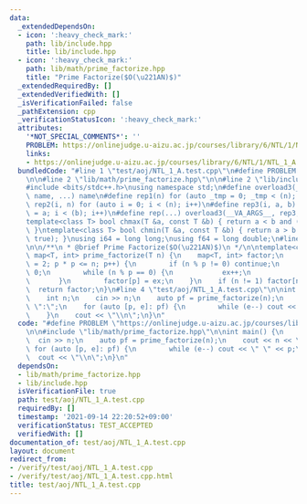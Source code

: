 ```yaml
---
data:
  _extendedDependsOn:
  - icon: ':heavy_check_mark:'
    path: lib/include.hpp
    title: lib/include.hpp
  - icon: ':heavy_check_mark:'
    path: lib/math/prime_factorize.hpp
    title: "Prime Factorize($O(\u221AN)$)"
  _extendedRequiredBy: []
  _extendedVerifiedWith: []
  _isVerificationFailed: false
  _pathExtension: cpp
  _verificationStatusIcon: ':heavy_check_mark:'
  attributes:
    '*NOT_SPECIAL_COMMENTS*': ''
    PROBLEM: https://onlinejudge.u-aizu.ac.jp/courses/library/6/NTL/1/NTL_1_A
    links:
    - https://onlinejudge.u-aizu.ac.jp/courses/library/6/NTL/1/NTL_1_A
  bundledCode: "#line 1 \"test/aoj/NTL_1_A.test.cpp\"\n#define PROBLEM \"https://onlinejudge.u-aizu.ac.jp/courses/library/6/NTL/1/NTL_1_A\"\
    \n\n#line 2 \"lib/math/prime_factorize.hpp\"\n\n#line 2 \"lib/include.hpp\"\n\n\
    #include <bits/stdc++.h>\nusing namespace std;\n#define overload3(_1, _2, _3,\
    \ name, ...) name\n#define rep1(n) for (auto _tmp = 0; _tmp < (n); _tmp++)\n#define\
    \ rep2(i, n) for (auto i = 0; i < (n); i++)\n#define rep3(i, a, b) for (auto i\
    \ = a; i < (b); i++)\n#define rep(...) overload3(__VA_ARGS__, rep3, rep2, rep1)(__VA_ARGS__)\n\
    template<class T> bool chmax(T &a, const T &b) { return a < b and (a = b, true);\
    \ }\ntemplate<class T> bool chmin(T &a, const T &b) { return a > b and (a = b,\
    \ true); }\nusing i64 = long long;\nusing f64 = long double;\n#line 4 \"lib/math/prime_factorize.hpp\"\
    \n\n/**\n * @brief Prime Factorize($O(\u221AN)$)\n */\n\ntemplate<class T = i64>\
    \ map<T, int> prime_factorize(T n) {\n    map<T, int> factor;\n    for (auto p\
    \ = 2; p * p <= n; p++) {\n        if (n % p != 0) continue;\n        int ex =\
    \ 0;\n        while (n % p == 0) {\n            ex++;\n            n /= p;\n \
    \       }\n        factor[p] = ex;\n    }\n    if (n != 1) factor[n] = 1;\n  \
    \  return factor;\n}\n#line 4 \"test/aoj/NTL_1_A.test.cpp\"\n\nint main() {\n\
    \    int n;\n    cin >> n;\n    auto pf = prime_factorize(n);\n    cout << n <<\
    \ \":\";\n    for (auto [p, e]: pf) {\n        while (e--) cout << \" \" << p;\n\
    \    }\n    cout << \"\\n\";\n}\n"
  code: "#define PROBLEM \"https://onlinejudge.u-aizu.ac.jp/courses/library/6/NTL/1/NTL_1_A\"\
    \n\n#include \"lib/math/prime_factorize.hpp\"\n\nint main() {\n    int n;\n  \
    \  cin >> n;\n    auto pf = prime_factorize(n);\n    cout << n << \":\";\n   \
    \ for (auto [p, e]: pf) {\n        while (e--) cout << \" \" << p;\n    }\n  \
    \  cout << \"\\n\";\n}\n"
  dependsOn:
  - lib/math/prime_factorize.hpp
  - lib/include.hpp
  isVerificationFile: true
  path: test/aoj/NTL_1_A.test.cpp
  requiredBy: []
  timestamp: '2021-09-14 22:20:52+09:00'
  verificationStatus: TEST_ACCEPTED
  verifiedWith: []
documentation_of: test/aoj/NTL_1_A.test.cpp
layout: document
redirect_from:
- /verify/test/aoj/NTL_1_A.test.cpp
- /verify/test/aoj/NTL_1_A.test.cpp.html
title: test/aoj/NTL_1_A.test.cpp
---
```

